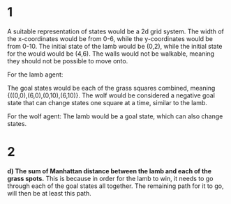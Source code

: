 # 1
A suitable representation of states would be a 2d grid system. The width of the x-coordinates would be from 0-6, while the y-coordinates would be from 0-10. The initial state of the lamb would be (0,2), while the initial state for the would would be (4,6). The walls would not be walkable, meaning they should not be possible to move onto. 

For the lamb agent:
<!-- Entering grass grids would give a positive reward, while meeting the wolf would give a very large negative reward (more than all the grass spots combined, since the game would then be lost). -->
The goal states would be each of the grass squares combined, meaning {((0,0),(6,0),(0,10),(6,10)}. The wolf would be considered a negative goal state that can change states one square at a time, similar to the lamb.

For the wolf agent:
The lamb would be a goal state, which can also change states.

# 2
**d) The sum of Manhattan distance between the lamb and each of the grass spots.**
This is because in order for the lamb to win, it needs to go through each of the goal states all together. The remaining path for it to go, will then be at least this path. 

